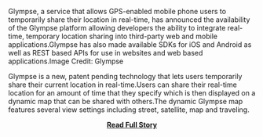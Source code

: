 <p>Glympse, a service that allows GPS-enabled mobile phone users to temporarily share their location in real-time, has announced the availability of the Glympse platform allowing developers the ability to integrate real-time, temporary location sharing into third-party web and mobile applications.Glympse has also made available SDKs for iOS and Android as well as REST based APIs for use in websites and web based applications.Image Credit: Glympse


 Glympse is a new, patent pending technology that lets users temporarily share their current location in real-time.Users can share their real-time location for an amount of time that they specify which is then displayed on a dynamic map that can be shared with others.The dynamic Glympse map features several view settings including street, satellite, map and traveling.</p>
<center><p><a href="http://blog.programmableweb.com/2013/05/15/glympse-releases-sdks-allowing-developers-to-add-real-time-location-sharing-to-apps/" style='padding:25px; font-sze:18px; font-weight: bold;'>Read Full Story</a></p></center>
